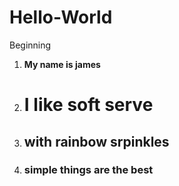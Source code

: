 # Hello-World
Beginning
1. **My name is james**
2. # I like soft serve
3. ## with rainbow srpinkles
4. ### simple things are the best
